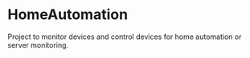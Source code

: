 HomeAutomation
==============

Project to monitor devices and control devices for home automation or server monitoring.
